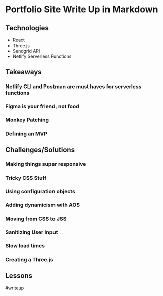 # Portfolio Site Write Up in Markdown

## Technologies

- React
- Three.js
- Sendgrid API
- Netlify Serverless Functions

## Takeaways

### Netlify CLI and Postman are must haves for serverless functions

### Figma is your friend, not food

### Monkey Patching

### Defining an MVP

## Challenges/Solutions

### Making things super responsive

### Tricky CSS Stuff

### Using configuration objects

### Adding dynamicism with AOS

### Moving from CSS to JSS

### Sanitizing User Input

### Slow load times

### Creating a Three.js

## Lessons

#writeup
